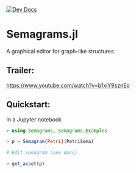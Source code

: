 [![Dev Docs](https://img.shields.io/badge/docs-dev-blue.svg)](https://algebraicjulia.github.io/Semagrams.jl/dev)

# Semagrams.jl

A graphical editor for graph-like structures.

## Trailer:

https://www.youtube.com/watch?v=b1xiY9sznEo

## Quickstart:

In a Jupyter notebook

``` julia
> using Semagrams, Semagrams.Examples

> p = Semagram{Petri}(PetriSema)

# Edit semagram (see docs)

> get_acset(p)
```
